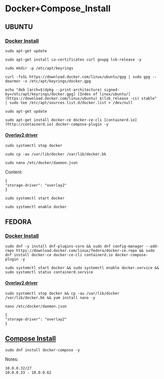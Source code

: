 # Docker+Compose_Install

## UBUNTU

### [Docker Install](https://docs.docker.com/engine/install/ubuntu/)

``` shell
sudo apt-get update
```

``` shell
sudo apt-get install ca-certificates curl gnupg lsb-release -y
```

``` shell
sudo mkdir -p /etc/apt/keyrings
```

``` shell
curl -fsSL https://download.docker.com/linux/ubuntu/gpg | sudo gpg --dearmor -o /etc/apt/keyrings/docker.gpg
```

``` shell
echo "deb [arch=$(dpkg --print-architecture) signed-by=/etc/apt/keyrings/docker.gpg] [Index of linux/ubuntu/](https://download.docker.com/linux/ubuntu) $(lsb_release -cs) stable" | sudo tee /etc/apt/sources.list.d/docker.list > /dev/null
```

``` shell
sudo apt-get update
```

``` shell
sudo apt-get install docker-ce docker-ce-cli [containerd.io](http://containerd.io) docker-compose-plugin -y
```

#### [Overlay2 driver](https://docs.docker.com/storage/storagedriver/overlayfs-driver/)

``` shell
sudo systemctl stop docker
```

``` shel
sudo cp -au /var/lib/docker /var/lib/docker.bk
```

``` shell
sudo nano /etc/docker/daemon.json
```

Content:

``` shell
{
"storage-driver": "overlay2"
}
```

``` shell
sudo systemctl start docker
```

``` shell
sudo systemctl enable docker
```



## FEDORA

### [Docker Install](https://docs.docker.com/engine/install/fedora/)

```shell
sudo dnf -y install dnf-plugins-core && sudo dnf config-manager --add-repo https://download.docker.com/linux/fedora/docker-ce.repo && sudo dnf install docker-ce docker-ce-cli containerd.io docker-compose-plugin -y
```

```shell
sudo systemctl start docker && sudo systemctl enable docker.service && sudo systemctl status containerd.service
```

#### [Overlay2 driver](https://docs.docker.com/storage/storagedriver/overlayfs-driver/)

``` shell
sudo systemctl stop docker && cp -au /var/lib/docker /var/lib/docker.bk && yum install nano -y
```

``` shell
nano /etc/docker/daemon.json
```

``` shell
{
"storage-driver": "overlay2"
}
```



## [Compose Install](https://developer.fedoraproject.org/tools/docker/compose.html)

``` shell
sudo dnf install docker-compose -y
```

Notes:

``` shell
10.0.0.32/27
10.0.0.33 - 10.0.0.62
```


